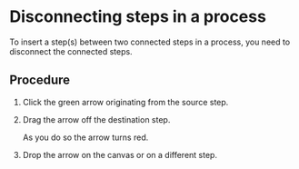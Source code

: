 # Disconnecting steps in a process

<head>
  <meta name="guidename" content="Integration"/>
  <meta name="context" content="GUID-c6dab20c-20df-4e22-907c-21127772f90f"/>
</head>


To insert a step\(s\) between two connected steps in a process, you need to disconnect the connected steps.

## Procedure

1.  Click the green arrow originating from the source step.

2.  Drag the arrow off the destination step.

    As you do so the arrow turns red.

3.  Drop the arrow on the canvas or on a different step.